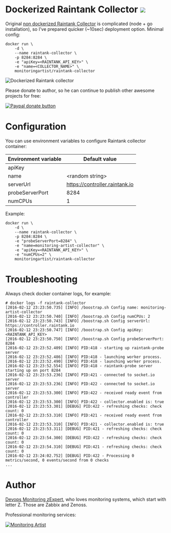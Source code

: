 Dockerized Raintank Collector [![](https://badge.imagelayers.io/monitoringartist/raintank-collector:latest.svg)](https://imagelayers.io/?images=monitoringartist/raintank-collector:latest)
=============================

Original [non dockerized Raintank Collector](https://github.com/raintank/raintank-collector) 
is complicated (node + go installation), so I've prepared quicker (~10sec) deployment option. 
Minimal config:

```
docker run \
    -d \
    --name raintank-collector \
    -p 8284:8284 \
    -e "apiKey=<RAINTANK_API_KEY>" \
    -e "name=<COLLECTOR_NAME>" \
    monitoringartist/raintank-collector
```

![Dockerized Raintank collector](https://raw.githubusercontent.com/monitoringartist/docker-raintank-collector/master/doc/raintank-collector-monitoring-artist.gif)

Please donate to author, so he can continue to publish other awesome projects 
for free:

[![Paypal donate button](http://jangaraj.com/img/github-donate-button02.png)](https://www.paypal.com/cgi-bin/webscr?cmd=_s-xclick&hosted_button_id=8LB6J222WRUZ4)

Configuration
=============

You can use environment variables to configure Raintank collector container:

| Environment variable | Default value |
| -------------------- | ------------- |
| apiKey | |
| name | \<random string\> |
| serverUrl | https://controller.raintank.io |
| probeServerPort | 8284 |
| numCPUs | 1 |

Example:

```
docker run \
    -d \
    --name raintank-collector \
    -p 8284:8284 \
    -e "probeServerPort=8284" \
    -e "name=monitoring-artist-collector" \
    -e "apiKey=<RAINTANK_API_KEY>" \
    -e "numCPUs=2" \
    monitoringartist/raintank-collector
```

Troubleshooting
===============

Always check docker container logs, for example:

```
# docker logs -f raintank-collector
[2016-02-12 23:23:50.735] [INFO] /boostrap.sh Config name: monitoring-artist-collector
[2016-02-12 23:23:50.740] [INFO] /boostrap.sh Config numCPUs: 2
[2016-02-12 23:23:50.743] [INFO] /boostrap.sh Config serverUrl: https://controller.raintank.io
[2016-02-12 23:23:50.747] [INFO] /boostrap.sh Config apiKey: <RAINTANK_API_KEY>
[2016-02-12 23:23:50.750] [INFO] /boostrap.sh Config probeServerPort: 8284
[2016-02-12 23:23:52.409] [INFO] PID:418 - starting up raintank-probe server
[2016-02-12 23:23:52.486] [INFO] PID:418 - launching worker process.
[2016-02-12 23:23:52.490] [INFO] PID:418 - launching worker process.
[2016-02-12 23:23:52.554] [INFO] PID:418 - raintank-probe server starting up on port 8284
[2016-02-12 23:23:53.236] [INFO] PID:421 - connected to socket.io server
[2016-02-12 23:23:53.236] [INFO] PID:422 - connected to socket.io server
[2016-02-12 23:23:53.300] [INFO] PID:422 - received ready event from controller
[2016-02-12 23:23:53.300] [INFO] PID:422 - collector.enabled is: true
[2016-02-12 23:23:53.301] [DEBUG] PID:422 - refreshing checks: check count: 0
[2016-02-12 23:23:53.310] [INFO] PID:421 - received ready event from controller
[2016-02-12 23:23:53.310] [INFO] PID:421 - collector.enabled is: true
[2016-02-12 23:23:53.311] [DEBUG] PID:421 - refreshing checks: check count: 0
[2016-02-12 23:23:54.300] [DEBUG] PID:422 - refreshing checks: check count: 0
[2016-02-12 23:23:54.310] [DEBUG] PID:421 - refreshing checks: check count: 0
[2016-02-12 23:24:02.752] [DEBUG] PID:422 - Processing 0 metrics/second, 0 events/second from 0 checks
...
```

Author
======

[Devops Monitoring zExpert](http://www.jangaraj.com 'DevOps / Docker / Kubernetes / Zabbix / Zenoss / Monitoring'), 
who loves monitoring systems, which start with letter Z. 
Those are Zabbix and Zenoss.

Professional monitoring services:

[![Monitoring Artist](http://monitoringartist.com/img/github-monitoring-artist-logo.jpg)](http://www.monitoringartist.com 'DevOps / Docker / Kubernetes / Zabbix / Zenoss / Monitoring')
